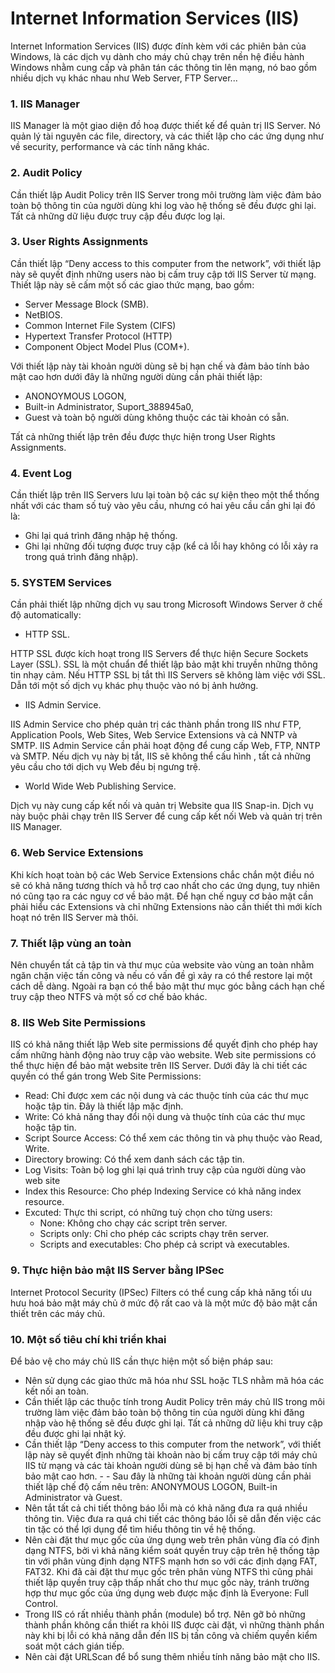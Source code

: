 # Internet Information Services (IIS)

Internet Information Services (IIS) được đính kèm với các phiên bản của Windows, là các dịch vụ dành cho máy chủ chạy trên nền hệ điều hành Windows nhằm cung cấp và phân tán các thông tin lên mạng, nó bao gồm nhiều dịch vụ khác nhau như Web Server, FTP Server...

### 1. IIS Manager

IIS Manager là một giao diện đồ hoạ được thiết kế để quản trị IIS Server. Nó quản lý tài nguyên các file, directory, và các thiết lập cho các ứng dụng như về security, performance và các tính năng khác.

### 2. Audit Policy

Cần thiết lập Audit Policy trên IIS Server trong môi trường làm việc đảm bảo toàn bộ thông tin của người dùng khi log vào hệ thống sẽ đều được ghi lại. Tất cả những dữ liệu được truy cập đều được log lại.

### 3. User Rights Assignments

Cần thiết lập “Deny access to this computer from the network”, với thiết lập này sẽ quyết định những users nào bị cấm truy cập tới IIS Server từ mạng. Thiết lập này sẽ cấm một số các giao thức mạng, bao gồm:
- Server Message Block (SMB).
- NetBIOS.
- Common Internet File System (CIFS)
- Hypertext Transfer Protocol (HTTP)
- Component Object Model Plus (COM+).

Với thiết lập này tài khoản người dùng sẽ bị hạn chế và đảm bảo tính bảo mật cao hơn dưới đây là những người dùng cần phải thiết lập:
- ANONOYMOUS LOGON,
- Built-in Administrator, Suport_388945a0,
- Guest và toàn bộ người dùng không thuộc các tài khoản có sẵn.

Tất cả những thiết lập trên đều được thực hiện trong User Rights Assignments.

### 4. Event Log

Cần thiết lập trên IIS Servers lưu lại toàn bộ các sự kiện theo một thể thống nhất với các tham số tuỳ vào yêu cầu, nhưng có hai yêu cầu cần ghi lại đó là:
- Ghi lại quá trình đăng nhập hệ thống.
- Ghi lại những đối tượng được truy cập (kể cả lỗi hay không có lỗi xảy ra trong quá trình đăng nhập).

### 5. SYSTEM Services
Cần phải thiết lập những dịch vụ sau trong Microsoft Windows Server ở chế độ automatically:
- HTTP SSL.

HTTP SSL được kích hoạt trong IIS Servers để thực hiện Secure Sockets Layer (SSL). SSL là một chuẩn để thiết lập bảo mật khi truyền những thông tin nhạy cảm. Nếu HTTP SSL bị tắt thì IIS Servers sẽ không làm việc với SSL. Dẫn tới một số dịch vụ khác phụ thuộc vào nó bị ảnh hưởng.

- IIS Admin Service.

IIS Admin Service cho phép quản trị các thành phần trong IIS như FTP, Application Pools, Web Sites, Web Service Extensions và cả NNTP và SMTP. IIS Admin Service cần phải hoạt động để cung cấp Web, FTP, NNTP và SMTP. Nếu dịch vụ này bị tắt, IIS sẽ không thể cấu hình , tất cả những yêu cầu cho tới dịch vụ Web đều bị ngưng trệ.

- World Wide Web Publishing Service.

Dịch vụ này cung cấp kết nối và quản trị Website qua IIS Snap-in. Dịch vụ này buộc phải chạy trên IIS Server để cung cấp kết nối Web và quản trị trên IIS Manager.

### 6. Web Service Extensions

Khi kích hoạt toàn bộ các Web Service Extensions chắc chắn một điều nó sẽ có khả năng tương thích và hỗ trợ cao nhất cho các ứng dụng, tuy nhiên nó cũng tạo ra các nguy cơ về bảo mật. Để hạn chế nguy cơ bảo mật cần phải hiểu các Extensions và chỉ những Extensions nào cần thiết thì mới kích hoạt nó trên IIS Server mà thôi.

### 7. Thiết lập vùng an toàn

Nên chuyển tất cả tập tin và thư mục của website vào vùng an toàn nhằm ngăn chặn việc tấn công và nếu có vấn đề gì xảy ra có thể restore lại một cách dễ dàng. Ngoài ra bạn có thể bảo mật thư mục góc bằng cách hạn chế truy cập theo NTFS và một số cơ chế bảo khác.

### 8. IIS Web Site Permissions

IIS có khả năng thiết lập Web site permissions để quyết định cho phép hay cấm những hành động nào truy cập vào website. Web site permissions có thể thực hiện để bảo mật website trên IIS Server. Dưới đây là chi tiết các quyền có thể gán trong Web Site Permissions:
- Read: Chỉ được xem các nội dung và các thuộc tính của các thư mục hoặc tập tin. Đây là thiết lập mặc định.
- Write: Có khả năng thay đổi nội dung và thuộc tính của các thư mục hoặc tập tin.
- Script Source Access: Có thể xem các thông tin và phụ thuộc vào Read, Write.
- Directory browing: Có thể xem danh sách các tập tin.
- Log Visits: Toàn bộ log ghi lại quá trình truy cập của người dùng vào web site
- Index this Resource: Cho phép Indexing Service có khả năng index resource.
- Excuted: Thực thi script, có những tuỳ chọn cho từng users:
  - None: Không cho chạy các script trên server. 
  - Scripts only: Chỉ cho phép các scripts chạy trên server. 
  - Scripts and executables: Cho phép cả script và executables.

### 9. Thực hiện bảo mật IIS Server bằng IPSec

Internet Protocol Security (IPSec) Filters có thể cung cấp khả năng tối ưu hưu hoá bảo mật máy chủ ở mức độ rất cao và là một mức độ bảo mật cần thiết trên các máy chủ.

### 10. Một số tiêu chí khi triển khai
Để bảo vệ cho máy chủ IIS cần thực hiện một số biện pháp sau:
- Nên sử dụng các giao thức mã hóa như SSL hoặc TLS nhằm mã hóa các kết nối an toàn.
- Cần thiết lập các thuộc tính trong Audit Policy trên máy chủ IIS trong môi trường làm việc đảm bảo toàn bộ thông tin của người dùng khi đăng nhập vào hệ thống sẽ đều được ghi lại. Tất cả những dữ liệu khi truy cập đều được ghi lại nhật ký.
- Cần thiết lập “Deny access to this computer from the network”, với thiết lập này sẽ quyết định những tài khoản nào bị cấm truy cập tới máy chủ IIS từ mạng và các tài khoản người dùng sẽ bị hạn chế và đảm bảo tính bảo mật cao hơn. - - Sau đây là những tài khoản người dùng cần phải thiết lập chế độ cấm nêu trên: ANONYMOUS LOGON, Built-in Administrator và Guest.
- Nên tắt tất cả chi tiết thông báo lỗi mà có khả năng đưa ra quá nhiều thông tin. Việc đưa ra quá chi tiết các thông báo lỗi sẽ dẫn đến việc các tin tặc có thể lợi dụng để tìm hiểu thông tin về hệ thống.
- Nên cài đặt thư mục gốc của ứng dụng web trên phân vùng đĩa có định dạng NTFS, bởi vì khả năng kiểm soát quyền truy cập trên hệ thống tập tin với phân vùng định dạng NTFS mạnh hơn so với các định dạng FAT, FAT32. Khi đã cài đặt thư mục gốc trên phân vùng NTFS thì cũng phải thiết lập quyền truy cập thấp nhất cho thư mục gốc này, tránh trường hợp thư mục gốc của ứng dụng web được mặc định là Everyone: Full Control.
- Trong IIS có rất nhiều thành phần (module) bổ trợ. Nên gỡ bỏ những thành phần không cần thiết ra khỏi IIS được cài đặt, vì những thành phần này khi bị lỗi có khả năng dẫn đến IIS bị tấn công và chiếm quyền kiểm soát một cách gián tiếp.
- Nên cài đặt URLScan để bổ sung thêm nhiều tính năng bảo mật cho IIS.
